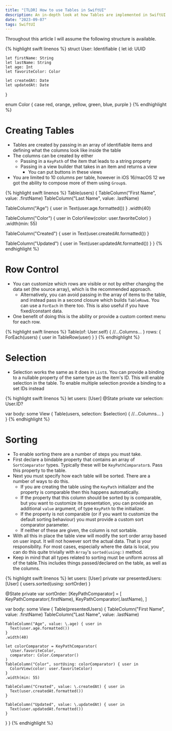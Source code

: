 ```yaml
---
title: "[TLDR] How to use Tables in SwiftUI"
description: An in-depth look at how Tables are implemented in SwiftUI
date: "2023-09-07"
tags: SwiftUI
---
```


Throughout this article I will assume the following structure is available.

{% highlight swift linenos %}
struct User: Identifiable {
    let id: UUID
    
    let firstName: String
    let lastName: String
    let age: Int
    let favoriteColor: Color
    
    let createdAt: Date
    let updatedAt: Date
}

enum Color {
    case red, orange, yellow, green, blue, purple
}
{% endhighlight %}

# Creating Tables

- Tables are created by passing in an array of identifiable items and defining what the columns look like inside the table
- The columns can be created by either
  - Passing in a `KeyPath` of the item that leads to a string property
  - Passing in a view builder that takes in an item and returns a view
    - You can put buttons in these views
- You are limited to 10 columns per table, however in iOS 16/macOS 12 we got the ability to compose more of them using `Group`s.

{% highlight swift linenos %}
Table(users) {
  TableColumn("First Name", value: \.firstName)
  TableColumn("Last Name", value: \.lastName)

  TableColumn("Age") { user in
    Text(user.age.formatted())
  }
  .width(40)
  
  TableColumn("Color") { user in
    ColorView(color: user.favoriteColor)
  }
  .width(min: 55)
  
  TableColumn("Created") { user in
    Text(user.createdAt.formatted())
  }

  TableColumn("Updated") { user in
    Text(user.updatedAt.formatted())
  }
}
{% endhighlight %}

# Row Control

- You can customize which rows are visible or not by either changing the data set (the source array), which is the recommended approach.
  - Alternatively, you can avoid passing in the array of items to the table, and instead pass in a second closure which builds `TableRow`s. You can use a `ForEach` in there too. This is also useful if you have fixed/constant data.
- One benefit of doing this is the ability or provide a custom context menu for each row.

{% highlight swift linenos %}
Table(of: User.self) {
  //...Columns...
} rows: {
  ForEach(users) { user in
    TableRow(user)
  }
}
{% endhighlight %}

# Selection

- Selection works the same as it does in `List`s. You can provide a binding to a nullable property of the same type as the item's ID. This will enable selection in the table. To enable multiple selection provide a binding to a set IDs instead

{% highlight swift linenos %}
let users: [User]
@State private var selection: User.ID?

var body: some View {
  Table(users, selection: $selection) {
    //...Columns...
  }
}
{% endhighlight %}

# Sorting

- To enable sorting there are a number of steps you must take.
- First declare a bindable property that contains an array of `SortComparator` types. Typically these will be `KeyPathComparator`s. Pass this property to the table.
- Next you must specify how each table will be sorted. There are a number of ways to do this.
  - If you are creating the table using the `KeyPath` initializer and the property is comparable then this happens automatically.
  - If the property that this column should be sorted by is comparable, but you want to customize its presentation, you can provide an additional `value` argument, of type `KeyPath` to the initializer.
  - If the property is not comparable (or if you want to customize the default sorting behaviour) you must provide a custom sort comparator parameter.
   - If neither of these are given, the column is not sortable.
- With all this in place the table view will modify the sort order array based on user input. It will not however sort the actual data. That is your responsibility. For most cases, especially where the data is local, you can do this quite trivially with `Array`'s `sorted(using:)` method.
- Keep in mind that all types related to sorting must be uniform across all of the table.This includes things passed/declared on the table, as well as the columns.

{% highlight swift linenos %}
let users: [User]
private var presentedUsers: [User] {
  users.sorted(using: sortOrder)
}

@State private var sortOrder: [KeyPathComparator<User>] = [
  KeyPathComparator(\.firstName),
  KeyPathComparator(\.lastName),
]

var body: some View {
  Table(presentedUsers) {
    TableColumn("First Name", value: \.firstName)
    TableColumn("Last Name", value: \.lastName)
  
    TableColumn("Age", value: \.age) { user in
      Text(user.age.formatted())
    }
    .width(40)
  
    let colorComparator = KeyPathComparator(
      \User.favoriteColor, 
      comparator: Color.Comparator()
    )
    TableColumn("Color", sortUsing: colorComparator) { user in
      ColorView(color: user.favoriteColor)
    }
    .width(min: 55)
    
    TableColumn("Created", value: \.createdAt) { user in
      Text(user.createdAt.formatted())
    }
  
    TableColumn("Updated", value: \.updatedAt) { user in
      Text(user.updatedAt.formatted())
    }
  }
}
{% endhighlight %}